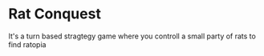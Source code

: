 # Rat Conquest
 It's a turn based stragtegy game where you controll a small party of rats to find ratopia 
